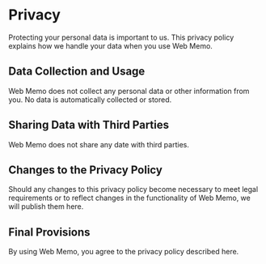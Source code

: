 # Privacy

Protecting your personal data is important to us. This privacy policy explains how we handle your data when you use Web Memo.

## Data Collection and Usage

Web Memo does not collect any personal data or other information from you. No data is automatically collected or stored.

## Sharing Data with Third Parties

Web Memo does not share any date with third parties.

## Changes to the Privacy Policy

Should any changes to this privacy policy become necessary to meet legal requirements or to reflect changes in the functionality of Web Memo, we will publish them here.

## Final Provisions

By using Web Memo, you agree to the privacy policy described here.